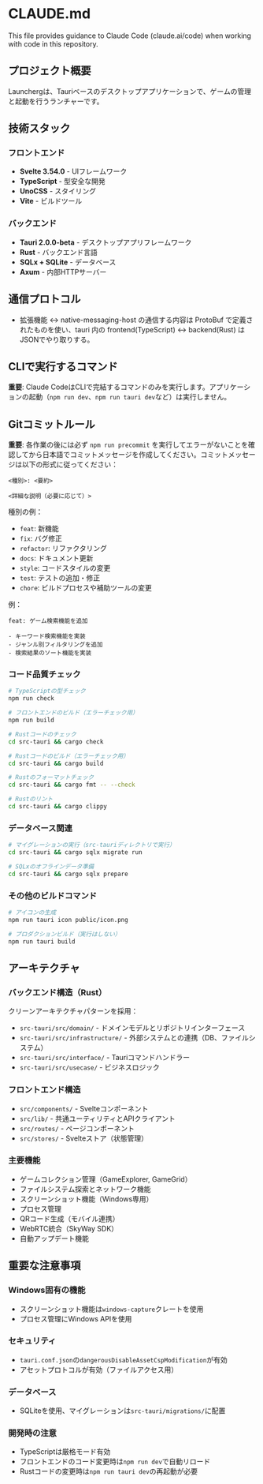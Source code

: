 # CLAUDE.md

This file provides guidance to Claude Code (claude.ai/code) when working with code in this repository.

## プロジェクト概要

Launchergは、Tauriベースのデスクトップアプリケーションで、ゲームの管理と起動を行うランチャーです。

## 技術スタック

### フロントエンド
- **Svelte 3.54.0** - UIフレームワーク
- **TypeScript** - 型安全な開発
- **UnoCSS** - スタイリング
- **Vite** - ビルドツール

### バックエンド
- **Tauri 2.0.0-beta** - デスクトップアプリフレームワーク
- **Rust** - バックエンド言語
- **SQLx + SQLite** - データベース
- **Axum** - 内部HTTPサーバー

## 通信プロトコル

- 拡張機能 <-> native-messaging-host の通信する内容は ProtoBuf で定義されたものを使い、tauri 内の frontend(TypeScript) <-> backend(Rust) はJSONでやり取りする。

## CLIで実行するコマンド

**重要**: Claude CodeはCLIで完結するコマンドのみを実行します。アプリケーションの起動（`npm run dev`、`npm run tauri dev`など）は実行しません。

## Gitコミットルール

**重要**: 各作業の後には必ず `npm run precommit` を実行してエラーがないことを確認してから日本語でコミットメッセージを作成してください。コミットメッセージは以下の形式に従ってください：

```
<種別>: <要約>

<詳細な説明（必要に応じて）>
```

種別の例：
- `feat`: 新機能
- `fix`: バグ修正
- `refactor`: リファクタリング
- `docs`: ドキュメント更新
- `style`: コードスタイルの変更
- `test`: テストの追加・修正
- `chore`: ビルドプロセスや補助ツールの変更

例：
```
feat: ゲーム検索機能を追加

- キーワード検索機能を実装
- ジャンル別フィルタリングを追加
- 検索結果のソート機能を実装
```

### コード品質チェック
```bash
# TypeScriptの型チェック
npm run check

# フロントエンドのビルド（エラーチェック用）
npm run build

# Rustコードのチェック
cd src-tauri && cargo check

# Rustコードのビルド（エラーチェック用）
cd src-tauri && cargo build

# Rustのフォーマットチェック
cd src-tauri && cargo fmt -- --check

# Rustのリント
cd src-tauri && cargo clippy
```

### データベース関連
```bash
# マイグレーションの実行（src-tauriディレクトリで実行）
cd src-tauri && cargo sqlx migrate run

# SQLxのオフラインデータ準備
cd src-tauri && cargo sqlx prepare
```

### その他のビルドコマンド
```bash
# アイコンの生成
npm run tauri icon public/icon.png

# プロダクションビルド（実行はしない）
npm run tauri build
```

## アーキテクチャ

### バックエンド構造（Rust）
クリーンアーキテクチャパターンを採用：
- `src-tauri/src/domain/` - ドメインモデルとリポジトリインターフェース
- `src-tauri/src/infrastructure/` - 外部システムとの連携（DB、ファイルシステム）
- `src-tauri/src/interface/` - Tauriコマンドハンドラー
- `src-tauri/src/usecase/` - ビジネスロジック

### フロントエンド構造
- `src/components/` - Svelteコンポーネント
- `src/lib/` - 共通ユーティリティとAPIクライアント
- `src/routes/` - ページコンポーネント
- `src/stores/` - Svelteストア（状態管理）

### 主要機能
- ゲームコレクション管理（GameExplorer, GameGrid）
- ファイルシステム探索とネットワーク機能
- スクリーンショット機能（Windows専用）
- プロセス管理
- QRコード生成（モバイル連携）
- WebRTC統合（SkyWay SDK）
- 自動アップデート機能

## 重要な注意事項

### Windows固有の機能
- スクリーンショット機能は`windows-capture`クレートを使用
- プロセス管理にWindows APIを使用

### セキュリティ
- `tauri.conf.json`の`dangerousDisableAssetCspModification`が有効
- アセットプロトコルが有効（ファイルアクセス用）

### データベース
- SQLiteを使用、マイグレーションは`src-tauri/migrations/`に配置

### 開発時の注意
- TypeScriptは厳格モード有効
- フロントエンドのコード変更時は`npm run dev`で自動リロード
- Rustコードの変更時は`npm run tauri dev`の再起動が必要